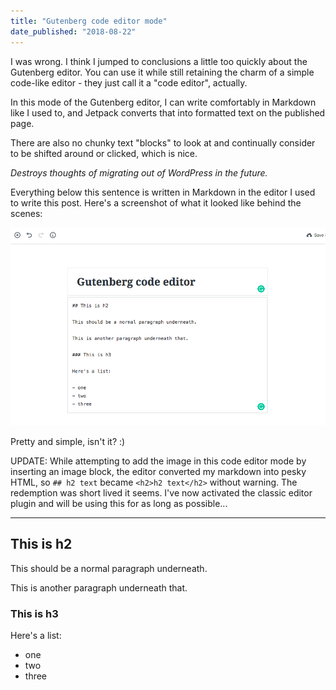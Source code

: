 ```yaml
---
title: "Gutenberg code editor mode"
date_published: "2018-08-22"
---
```


I was wrong. I think I jumped to conclusions a little too quickly about the Gutenberg editor. You can use it while still retaining the charm of a simple code-like editor - they just call it a "code editor", actually.

In this mode of the Gutenberg editor, I can write comfortably in Markdown like I used to, and Jetpack converts that into formatted text on the published page.

There are also no chunky text "blocks" to look at and continually consider to be shifted around or clicked, which is nice.

_Destroys thoughts of migrating out of WordPress in the future._

Everything below this sentence is written in Markdown in the editor I used to write this post. Here's a screenshot of what it looked like behind the scenes:

![gutenberg code editor](images/gutenberg-code-editor.png)

Pretty and simple, isn't it? :)

UPDATE: While attempting to add the image in this code editor mode by inserting an image block, the editor converted my markdown into pesky HTML, so `## h2 text` became `<h2>h2 text</h2>` without warning. The redemption was short lived it seems. I've now activated the classic editor plugin and will be using this for as long as possible...

* * *

## This is h2

This should be a normal paragraph underneath.

This is another paragraph underneath that.

### This is h3

Here's a list:

- one
- two
- three

